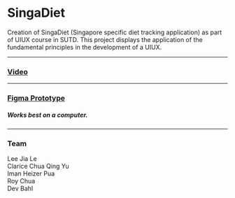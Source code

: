 # SingaDiet

Creation of SingaDiet (Singapore specific diet tracking application) as part of UIUX course in SUTD. 
This project displays the application of the fundamental principles in the development of a UIUX.

---

### [Video](https://youtu.be/kxR-7Oi_pYU )

---

### [Figma Prototype](https://www.figma.com/proto/QQUs1DJ9pzwR3fAisPuvlA/SingaDiet?node-id=398%3A1703&scaling=scale-down&page-id=398%3A0)
##### Works best on a computer.

---

### Team
Lee Jia Le <br>
Clarice Chua Qing Yu <br>
Iman Heizer Pua <br>
Roy Chua <br>
Dev Bahl <br>
